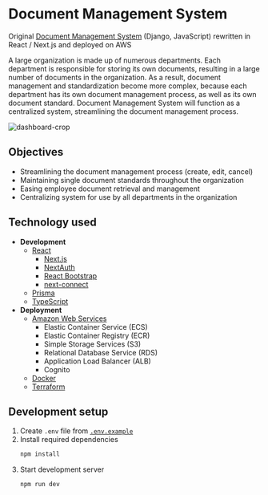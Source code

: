# Document Management System

Original [Document Management System](https://github.com/phwt/DMS) (Django, JavaScript) rewritten in React / Next.js and deployed on AWS

A large organization is made up of numerous departments. Each department is responsible for storing its own documents, resulting in a large number of documents in the organization. As a result, document management and standardization become more complex, because each department has its own document management process, as well as its own document standard. Document Management System will function as a centralized system, streamlining the document management process.

![dashboard-crop](https://user-images.githubusercontent.com/28344318/122898292-f5e49f00-d374-11eb-9dd7-157f2ebe67e3.jpeg)

## Objectives

- Streamlining the document management process (create, edit, cancel)
- Maintaining single document standards throughout the organization
- Easing employee document retrieval and management
- Centralizing system for use by all departments in the organization

## Technology used

- **Development**
  - [React](https://reactjs.org/)
    - [Next.js](https://nextjs.org/)
    - [NextAuth](https://next-auth.js.org/)
    - [React Bootstrap](https://react-bootstrap.github.io/)
    - [next-connect](https://github.com/hoangvvo/next-connect)
  - [Prisma](https://www.prisma.io/)
  - [TypeScript](http://typescriptlang.org/)
- **Deployment**
  - [Amazon Web Services](https://aws.amazon.com/)
    - Elastic Container Service (ECS)
    - Elastic Container Registry (ECR)
    - Simple Storage Services (S3)
    - Relational Database Service (RDS)
    - Application Load Balancer (ALB)
    - Cognito
  - [Docker](https://www.docker.com/)
  - [Terraform](https://www.terraform.io/)

## Development setup

1. Create `.env` file from [`.env.example`](https://github.com/phwt/DMS-AWS/blob/main/.env.example)
2. Install required dependencies
   ```zsh
   npm install
   ```
3. Start development server
   ```zsh
   npm run dev
   ```
